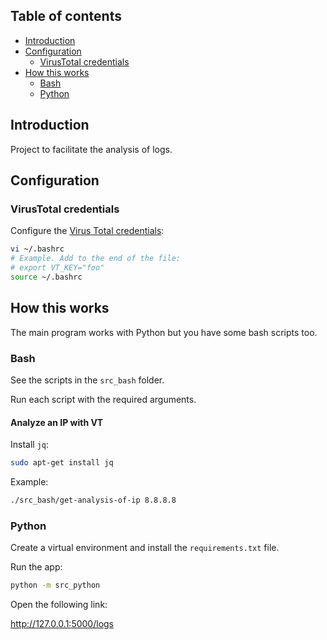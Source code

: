 ## Table of contents

- [Introduction](#introduction)
- [Configuration](#configuration)
  - [VirusTotal credentials](#virustotal-credentials)
- [How this works](#how-this-works)
  - [Bash](#bash)
  - [Python](#python)

## Introduction

Project to facilitate the analysis of logs.

## Configuration

### VirusTotal credentials

Configure the [Virus Total credentials](https://support.virustotal.com/hc/en-us/articles/115002088769-Please-give-me-an-API-key):

```bash
vi ~/.bashrc
# Example. Add to the end of the file:
# export VT_KEY="foo"
source ~/.bashrc
```

## How this works

The main program works with Python but you have some bash scripts too.

### Bash

See the scripts in the `src_bash` folder.

Run each script with the required arguments.

#### Analyze an IP with VT

Install `jq`:

```bash
sudo apt-get install jq
```

Example:

```bash
./src_bash/get-analysis-of-ip 8.8.8.8
```

### Python

Create a virtual environment and install the `requirements.txt` file.

Run the app:

```bash
python -m src_python
```

Open the following link:

<http://127.0.0.1:5000/logs>

